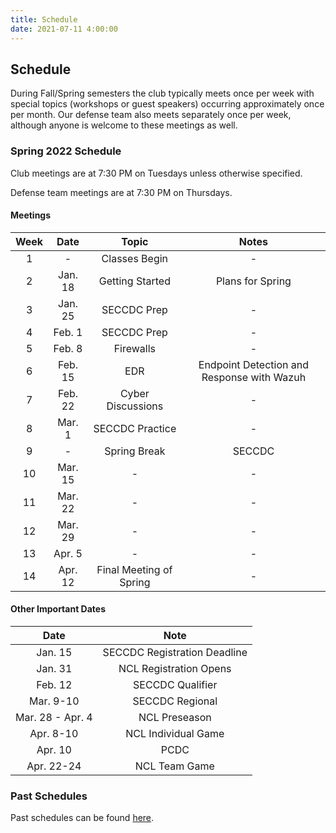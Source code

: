 ```yaml
---
title: Schedule
date: 2021-07-11 4:00:00
---
```


## Schedule

During Fall/Spring semesters the club typically meets once per week with special topics (workshops or guest speakers) occurring approximately once per month. Our defense team also meets separately once per week, although anyone is welcome to these meetings as well.

### Spring 2022 Schedule

Club meetings are at 7:30 PM on Tuesdays unless otherwise specified.

Defense team meetings are at 7:30 PM on Thursdays.

#### Meetings

Week | Date | Topic | Notes
:-:| :-----: | :-------------: | :---:
 1 | - | Classes Begin | -
 2 | Jan. 18 | Getting Started | Plans for Spring
 3 | Jan. 25 | SECCDC Prep | -
 4 | Feb. 1  | SECCDC Prep | -
 5 | Feb. 8  | Firewalls | -
 6 | Feb. 15 | EDR | Endpoint Detection and Response with Wazuh
 7 | Feb. 22 | Cyber Discussions | -
 8 | Mar. 1  | SECCDC Practice | -
 9 | - | Spring Break | SECCDC
10 | Mar. 15 | - | -
11 | Mar. 22 | - | -
12 | Mar. 29 | - | -
13 | Apr. 5  | - | -
14 | Apr. 12 | Final Meeting of Spring | -

#### Other Important Dates

Date | Note
:-----: | :-----:
Jan. 15 | SECCDC Registration Deadline
Jan. 31 | NCL Registration Opens
Feb. 12 | SECCDC Qualifier
Mar. 9-10 | SECCDC Regional
Mar. 28 - Apr. 4 | NCL Preseason
Apr. 8-10 | NCL Individual Game
Apr. 10 | PCDC
Apr. 22-24 | NCL Team Game

### Past Schedules

Past schedules can be found [here](/schedule/archive.html). 
